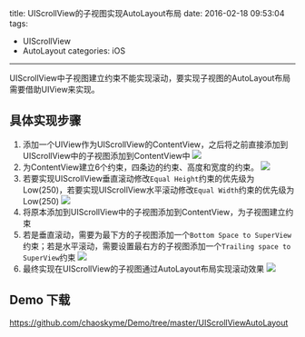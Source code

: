 title: UIScrollView的子视图实现AutoLayout布局
date: 2016-02-18 09:53:04
tags:
- UIScrollView
- AutoLayout
categories: iOS
---
UIScrollView中子视图建立约束不能实现滚动，要实现子视图的AutoLayout布局需要借助UIView来实现。

## 具体实现步骤
1. 添加一个UIView作为UIScrollView的ContentView，之后将之前直接添加到UIScrollView中的子视图添加到ContentView中
![](http://file.blog.chaosky.tech/Snip20160218_2.png)
2. 为ContentView建立6个约束，四条边的约束、高度和宽度的约束。
![](http://file.blog.chaosky.tech/Snip20160218_4.png)
3. 若要实现UIScrollView垂直滚动修改`Equal Height`约束的优先级为Low(250)，若要实现UIScrollView水平滚动修改`Equal Width`约束的优先级为Low(250)
![](http://file.blog.chaosky.tech/Snip20160218_5.png)
4. 将原本添加到UIScrollView中的子视图添加到ContentView，为子视图建立约束
5. 若是垂直滚动，需要为最下方的子视图添加一个`Bottom Space to SuperView`约束；若是水平滚动，需要设置最右方的子视图添加一个`Trailing space to SuperView`约束
![](http://file.blog.chaosky.tech/Snip20160218_6.png)
6. 最终实现在UIScrollView的子视图通过AutoLayout布局实现滚动效果
![](http://file.blog.chaosky.tech/UIScrollViewAutoLayout.gif)

## Demo 下载
<https://github.com/chaoskyme/Demo/tree/master/UIScrollViewAutoLayout>
